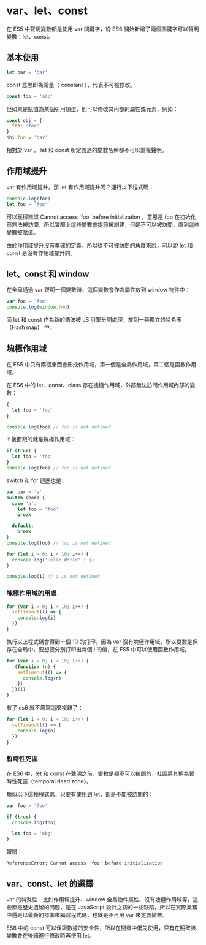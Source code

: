 # var、let、const

在 ES5 中聲明變數都是使用 var 關鍵字，從 ES6 開始新增了兩個關鍵字可以聲明變數：let、const。

## 基本使用

```js
let bar = 'bar'
```

const 意思即為常量（ constant ），代表不可被修改。

```js
const foo = 'abc'
```

但如果是賦值為某個引用類型，則可以修改其內部的屬性或元素，例如：

```js
const obj = {
  foo: 'foo'
}
obj.foo = 'bar'
```

相對於 var ， let 和 const 所定義過的變數名稱都不可以重複聲明。

## 作用域提升

var 有作用域提升，那 let 有作用域提升嗎？運行以下程式碼：

```js
console.log(foo)
let foo = 'foo'
```

可以獲得錯誤 Cannot access 'foo' before initialization ，意思是 foo 在初始化前無法被訪問，所以實際上這些變數會提前被創建，但是不可以被訪問，直到這些變數被賦值。

由於作用域提升沒有準確的定義，所以從不可被訪問的角度來說，可以說 let 和 const 是沒有作用域提升的。

## let、const 和 window

在全局通過 var 聲明一個變數時，這個變數會作為屬性放到 window 物件中：

```js
var foo = 'foo'
console.log(window.foo)
```

而 let 和 const 作為新的語法被 JS 引擎分開處理，放到一張獨立的哈希表 （Hash map） 中。

## 塊極作用域

在 ES5 中只有兩個東西會形成作用域，第一個是全局作用域，第二個是函數作用域。

在 ES6 中的 let、const、class 存在塊極作用域，外部無法訪問作用域內部的變數：

```js
{
  let foo = 'foo'
}

console.log(foo) // foo is not defined
```

if 後面跟的就是塊極作用域：

```js
if (true) {
  let foo = 'foo'
}
console.log(foo) // foo is not defined
```

switch 和 for 迴圈也是：

```js
var bar = 'a'
switch (bar) {
  case 'a':
    let foo = 'foo'
    break

  default:
    break
}
console.log(foo) // foo is not defined
```

```js
for (let i = 0; i < 10; i++) {
  console.log('Hello World' + i)
}

console.log(i) // i is not defined
```

### 塊極作用域的用處

```js
for (var i = 0; i < 10; i++) {
  setTimeout(() => {
    console.log(i)
  })
}
```

執行以上程式碼會得到十個 10 的打印，因為 var 沒有塊極作用域，所以變數是保存在全局中，要想要分別打印出每個 i 的值，在 ES5 中可以使用函數作用域。

```js
for (var i = 0; i < 10; i++) {
  ;(function (n) {
    setTimeout(() => {
      console.log(n)
    })
  })(i)
}
```

有了 es6 就不用寫這麼複雜了：

```js
for (let i = 0; i < 10; i++) {
  setTimeout(() => {
    console.log(n)
  })
}
```

### 暫時性死區

在 ES6 中，let 和 const 在聲明之前，變數是都不可以被問的，社區將其稱為暫時性死區（temporal dead zone）。

類似以下這種程式碼，只要有使用到 let，都是不能被訪問的：

```js
var foo = 'foo'

if (true) {
  console.log(foo)

  let foo = 'abg'
}
```

報錯：

```
ReferenceError: Cannot access 'foo' before initialization
```

## var、const、let 的選擇

var 的特殊性：比如作用域提升、window 全局物件屬性、沒有塊極作用域等，這些都是歷史遺留的問題，是在 JavaScript 設計之初的一些缺陷，所以在實際業務中還是以最新的標準來編寫程式碼，也就是不再用 var 來定義變數。

ES6 中的 const 可以保證數據的安全性，所以在開發中優先使用，只有在明確該變數會在後續進行修改時再使用 let。

